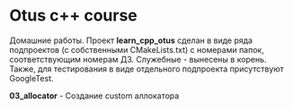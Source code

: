 # Otus c++ course
Домашние работы.
Проект **learn_cpp_otus**  сделан в виде ряда подпроектов (с собственными CMakeLists.txt) с номерами папок, соответствующим номерам ДЗ. Служебные - вынесены в корень. Также, для тестирования в виде отдельного подпроекта присутствуют GoogleTest.

**03_allocator** - Создание custom аллокатора 
